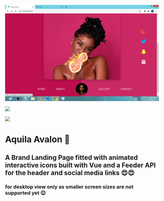 ![Screenshot](136367561_3981314625234420_5598395231195088162_n.png)

![](https://img.shields.io/badge/Language-CSS-informational?style=flat&logo=css3&logoColor=white&color=2bbc8a)

![](https://img.shields.io/badge/Framework-Vue-informational?style=flat&logo=vue.js&logoColor=white&color=2bbc8a)

# Aquila Avalon  🚀
## A Brand Landing Page fitted with animated interactive icons built with Vue and a Feeder API for the header and social media links 😍😍
### for desktop view only as smaller screen sizes are not supported yet 😌
